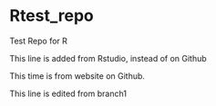 # Rtest_repo
Test Repo for R

This line is added from Rstudio, instead of on Github

This time is from website on Github.

This line is edited from branch1